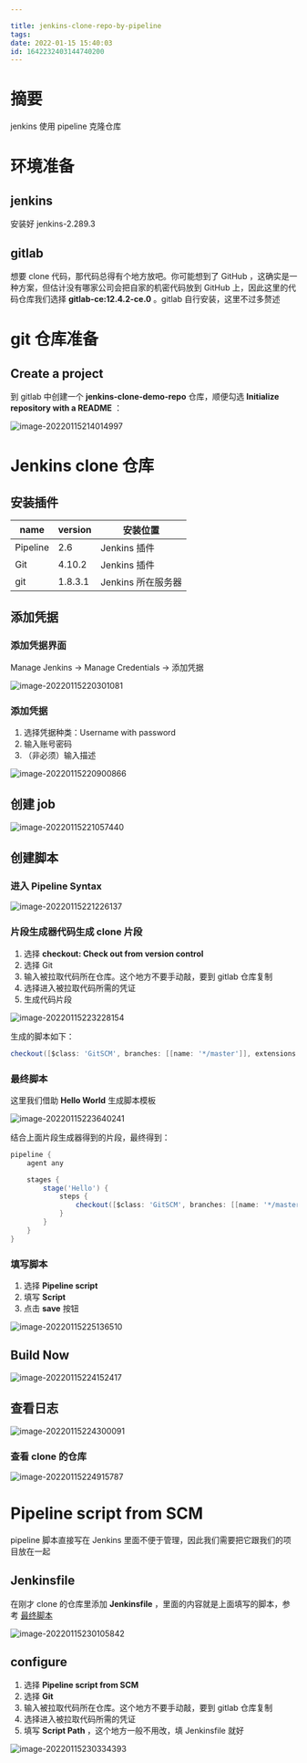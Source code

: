 ```yaml
---

title: jenkins-clone-repo-by-pipeline
tags: 
date: 2022-01-15 15:40:03
id: 1642232403144740200
---
```

# 摘要

jenkins 使用 pipeline 克隆仓库

# 环境准备

## jenkins

安装好 jenkins-2.289.3 

## gitlab

想要 clone 代码，那代码总得有个地方放吧。你可能想到了 GitHub ，这确实是一种方案，但估计没有哪家公司会把自家的机密代码放到 GitHub 上，因此这里的代码仓库我们选择 **gitlab-ce:12.4.2-ce.0** 。gitlab 自行安装，这里不过多赘述

#  git 仓库准备

## Create a project

到 gitlab 中创建一个 **jenkins-clone-demo-repo** 仓库，顺便勾选 **Initialize repository with a README** ：

![image-20220115214014997](assets/images/image-20220115214014997.png)

# Jenkins clone 仓库

## 安装插件 

| name     | version | 安装位置           |
| -------- | ------- | ------------------ |
| Pipeline | 2.6     | Jenkins 插件       |
| Git      | 4.10.2  | Jenkins 插件       |
| git      | 1.8.3.1 | Jenkins 所在服务器 |

## 添加凭据

### 添加凭据界面

Manage Jenkins → Manage Credentials → 添加凭据

![image-20220115220301081](assets/images/image-20220115220301081.png)

### 添加凭据

1. 选择凭据种类：Username with password
2. 输入账号密码
3. （非必须）输入描述

![image-20220115220900866](assets/images/image-20220115220900866.png)

## 创建 job

![image-20220115221057440](assets/images/image-20220115221057440.png)

## 创建脚本

### 进入 Pipeline Syntax

![image-20220115221226137](assets/images/image-20220115221226137.png)

### 片段生成器代码生成 clone 片段

1. 选择 **checkout: Check out from version control**
2. 选择 Git
3. 输入被拉取代码所在仓库。这个地方不要手动敲，要到 gitlab 仓库复制
4. 选择进入被拉取代码所需的凭证
5. 生成代码片段

![image-20220115223228154](assets/images/image-20220115223228154.png)

生成的脚本如下：

```groovy
checkout([$class: 'GitSCM', branches: [[name: '*/master']], extensions: [], userRemoteConfigs: [[credentialsId: '6eb76399-5a78-48a0-90dc-427141198d53', url: 'http://192.168.19.10:8000/root/jenkins-clone-demo-repo.git']]])
```

### 最终脚本

这里我们借助 **Hello World** 生成脚本模板

![image-20220115223640241](assets/images/image-20220115223640241.png)

结合上面片段生成器得到的片段，最终得到：

```groovy
pipeline {
    agent any

    stages {
        stage('Hello') {
            steps {
                checkout([$class: 'GitSCM', branches: [[name: '*/master']], extensions: [], userRemoteConfigs: [[credentialsId: '6eb76399-5a78-48a0-90dc-427141198d53', url: 'http://192.168.19.10:8000/root/jenkins-clone-demo-repo.git']]])
            }
        }
    }
}

```

### 填写脚本

1. 选择 **Pipeline script** 
2. 填写 **Script** 
3. 点击 **save** 按钮

![image-20220115225136510](assets/images/image-20220115225136510.png)

## Build Now

![image-20220115224152417](assets/images/image-20220115224152417.png)

## 查看日志

![image-20220115224300091](assets/images/image-20220115224300091.png)

### 查看 clone 的仓库

![image-20220115224915787](assets/images/image-20220115224915787.png)



# Pipeline script from SCM

pipeline 脚本直接写在 Jenkins 里面不便于管理，因此我们需要把它跟我们的项目放在一起

## Jenkinsfile

在刚才 clone 的仓库里添加 **Jenkinsfile** ，里面的内容就是上面填写的脚本，参考 [最终脚本](#最终脚本) 

![image-20220115230105842](assets/images/image-20220115230105842.png)

## configure

1. 选择 **Pipeline script from SCM** 
2. 选择 **Git** 
3. 输入被拉取代码所在仓库。这个地方不要手动敲，要到 gitlab 仓库复制
4. 选择进入被拉取代码所需的凭证
5. 填写 **Script Path** ，这个地方一般不用改，填 Jenkinsfile 就好

![image-20220115230334393](assets/images/image-20220115230334393.png)

















